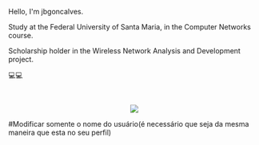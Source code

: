 Hello, I'm jbgoncalves.

Study at the Federal University of Santa Maria, in the Computer Networks course. 

Scholarship holder in the Wireless Network Analysis and Development project. 

💻💻
<!---
jbgoncalves/jbgoncalves is a ✨ special ✨ repository because its `README.md` (this file) appears on your GitHub profile.
You can click the Preview link to take a look at your changes.
--->

</br>
<p align="center">   <img alingn="center" src="https://profile-counter.glitch.me/XDuckBlackX/count.svg" /></p>

#Modificar somente o nome do usuário(é necessário que seja da mesma maneira que esta no seu perfil)
